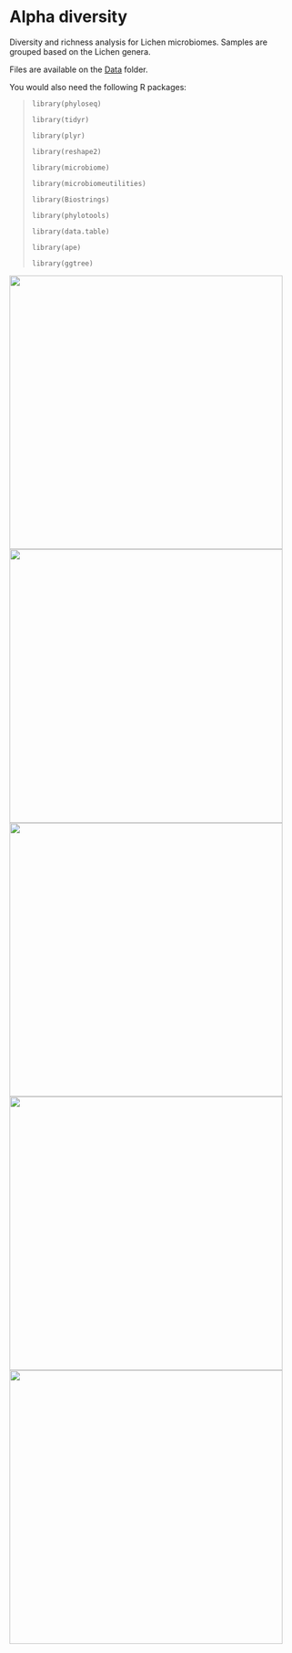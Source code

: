 # Alpha diversity 
Diversity and richness analysis for Lichen microbiomes. Samples are grouped based on the Lichen genera.

Files are available on the [Data](https://github.com/alehsierra/Lichen_Microbiome/tree/master/Data) folder.

You would also need the following R packages:

>`library(phyloseq)`
>
>`library(tidyr)`
>
>`library(plyr)`
>
>`library(reshape2)`
>
>`library(microbiome)`
>
>`library(microbiomeutilities)`
>
>`library(Biostrings)`
>
>`library(phylotools)`
>
>`library(data.table)`
>
>`library(ape)`
>
>`library(ggtree)`

<img src="https://github.com/alehsierra/Lichen_Microbiome/blob/master/Alpha-diversity/Figures/Fig1.jpg" width="480">

<img src="https://github.com/alehsierra/Lichen_Microbiome/blob/master/Alpha-diversity/Figures/Fig2.jpg" width="480">

<img src="https://github.com/alehsierra/Lichen_Microbiome/blob/master/Alpha-diversity/Figures/Fig3.jpg" width="480">

<img src="https://github.com/alehsierra/Lichen_Microbiome/blob/master/Alpha-diversity/Figures/Fig4.jpg" width="480">

<img src="https://github.com/alehsierra/Lichen_Microbiome/blob/master/Alpha-diversity/Figures/Fig5.jpg" width="480">
